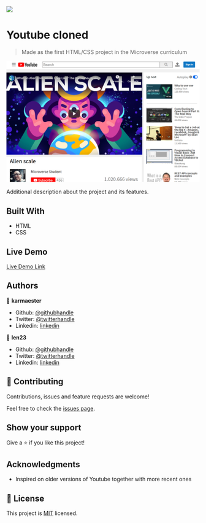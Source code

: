 ![](https://img.shields.io/badge/Microverse-blueviolet)

# Youtube cloned

> Made as the first HTML/CSS project in the Microverse curriculum

![screenshot](./screenshot.png)

Additional description about the project and its features.

## Built With

- HTML
- CSS

## Live Demo

[Live Demo Link](https://karmaester.github.io/Youtube-Cloned/)

## Authors

👤 **karmaester**

- Github: [@githubhandle](https://github.com/karmaester)
- Twitter: [@twitterhandle](https://twitter.com/karmaendlich)
- Linkedin: [linkedin](https://www.linkedin.com/in/khristian-rojas/)

👤 **len23**

- Github: [@githubhandle](https://github.com/len23)
- Twitter: [@twitterhandle](https://twitter.com/lenon468)
- Linkedin: [linkedin](https://www.linkedin.com/in/lenin-montalvo-77660b1b2/)

## 🤝 Contributing

Contributions, issues and feature requests are welcome!

Feel free to check the [issues page](https://github.com/karmaester/Youtube-Cloned/issues).

## Show your support

Give a ⭐️ if you like this project!

## Acknowledgments

- Inspired on older versions of Youtube together with more recent ones

## 📝 License

This project is [MIT](lic.url) licensed.
